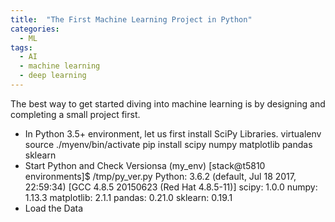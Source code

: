 ```yaml
---
title:  "The First Machine Learning Project in Python"
categories: 
  - ML
tags:
  - AI
  - machine learning
  - deep learning
---
```


The best way to get started diving into machine learning is by designing and completing a small project first.

* In Python 3.5+ environment, let us first install SciPy Libraries. 
	virtualenv
	source ./myenv/bin/activate	
	pip install scipy numpy matplotlib pandas sklearn
* Start Python and Check Versionsa
	(my_env) [stack@t5810 environments]$ /tmp/py_ver.py
	Python: 3.6.2 (default, Jul 18 2017, 22:59:34)
	[GCC 4.8.5 20150623 (Red Hat 4.8.5-11)]
	scipy: 1.0.0
	numpy: 1.13.3
	matplotlib: 2.1.1
	pandas: 0.21.0
	sklearn: 0.19.1
* Load the Data




